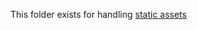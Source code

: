 This folder exists for handling [static assets](https://nextjs.org/docs/pages/building-your-application/optimizing/static-assets)
